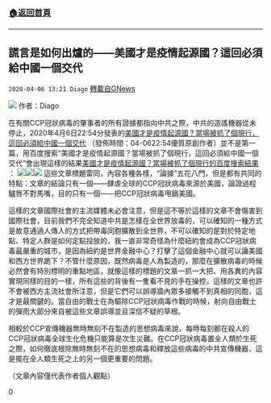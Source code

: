 ###  [:house:返回首頁](https://github.com/ourhimalayas/txt)
---

## 謊言是如何出爐的——美國才是疫情起源國？這回必須給中國一個交代
`2020-04-06 13:21 Diago` [轉載自GNews](https://gnews.org/zh-hant/163969/)

![](https://s3-ap-northeast-1.amazonaws.com/news.guo.offload.media/wp-content/uploads/2020/04/06131407/20180202onemin.cover_.jpg)
作者：Diago

在有關CCP冠狀病毒的肇事者的所有證據都指向中共之際，中共的造謠機器從未停止，2020年4月6日22:54分發表的[美國才是疫情起源國？當場被抓了個現行，這回必須給中國一個交代](https://mbd.baidu.com/newspage/data/landingsuper?context=%7B%22nid%22%3A%22news_8916978424183520826%22%7D&amp;n_type=1&amp;p_from=4) （發佈時間：04-0622:54優質原創作者）並不是第一篇，用百度搜索“美國才是疫情起源國？當場被抓了個現行，這回必須給中國一個交代”會出現這樣的結果[美國才是疫情起源國？當場被抓了個現行的百度搜索結果](https://www.baidu.com/s?ie=utf-8&amp;f=8&amp;rsv_bp=1&amp;rsv_idx=1&amp;tn=baidu&amp;wd=%E7%BE%8E%E5%9B%BD%E7%BE%8E%E5%9B%BD%E6%89%8D%E6%98%AF%E7%96%AB%E6%83%85%E8%B5%B7%E6%BA%90%E5%9B%BD%3F%E5%BD%93%E5%9C%BA%E8%A2%AB%E6%8A%93%E4%BA%86%E4%B8%AA%E7%8E%B0%E8%A1%8C&amp;oq=%25E7%25BE%252) ：
![](https://s3-ap-northeast-1.amazonaws.com/news.guo.offload.media/wp-content/uploads/2020/04/06131522/WhatsApp-Image-2020-04-07-at-1.11.05-AM.jpeg)![](https://s3-ap-northeast-1.amazonaws.com/news.guo.offload.media/wp-content/uploads/2020/04/06131856/WhatsApp-Image-2020-04-07-at-1.11.17-AM-1.jpeg)![](https://s3-ap-northeast-1.amazonaws.com/news.guo.offload.media/wp-content/uploads/2020/04/06131546/WhatsApp-Image-2020-04-07-at-1.11.28-AM.jpeg)
這些文章標題雷同，內容各種各樣，“論據”五花八門，但是都有共同的特點：文章的結論只有一個——肆虐全球的CCP冠狀病毒來源於美國，論證過程驢唇不對馬嘴，目的只有一個——把CCP冠狀病毒甩鍋美國。

這樣的文章國際社會的主流媒體未必會注意，但是這不等於這樣的文章不會傷害到國際社會，目前我們不完全知道中共是怎樣在全世界放毒的，可以確知的一種方式是故意通過人傳人的方式把帶毒同胞擴散到全世界，不可以確知的是對於特定地點、特定人群是如何定點投放的，我一直非常奇怪為什麼紐約會成為CCP冠狀病毒最嚴重的城市，是因為紐約是世界金融中心？打擊了這個金融中心就可以讓美國和西方世界跪下？不管什麼原因，既然病毒是人為製造的，那麼在擴散病毒的時候必然會有特別標明的重點地區，就像這樣的標題的文章一抓一大把、用各異的內容實現同樣的目的一樣，所有這些的背後有一隻看不見的手在操控。這樣的文章也許不會被西方主流社會所注意，但是它們可以誤導牆內眾多接觸不到真相的同胞，這才是最關鍵的。當自由的戰士在為驅除CCP冠狀病毒作戰的時候，射向自由戰士的彈雨大部分來自被這些文章誤導並且深信不疑的草根。

相較於CCP宣傳機器無時無刻不在製造的思想病毒來說，每時每刻都在殺人的CCP冠狀病毒全球生化危機只能算是次生災難。在CCP冠狀病毒置全人類於生死之際，如何徹底根除無時無刻不在的思想病毒和釋放這些病毒的中共宣傳機器，這是擺在全人類生死之上的另一個更重要的問題。

（文章內容僅代表作者個人觀點）

0
